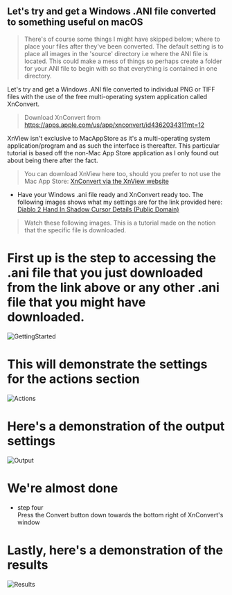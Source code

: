 ## Let's try and get a Windows .ANI file converted to something useful on macOS




> There's of course some things I might have skipped below; where to place your files after they've been converted. The default setting is to place all images in the 'source' directory i.e where the ANI file is located. This could make a mess of things so perhaps create a folder for your ANI file to begin with so that everything is contained in one directory.



Let's try and get a Windows .ANI file converted to individual PNG or TIFF files with the use of the free multi-operating system application called XnConvert.

>Download XnConvert from https://apps.apple.com/us/app/xnconvert/id436203431?mt=12 

XnView isn't exclusive to MacAppStore as it's a multi-operating system application/program and as such the interface is thereafter.
This particular tutorial is based off the non-Mac App Store application as I only found out about being there after the fact.

>You can download XnView here too, should you prefer to not use the Mac App Store: [XnConvert via the XnView website](https://www.xnview.com/en/xnconvert/)


* Have your Windows .ani file ready and XnConvert ready too. The following images shows what my settings are for the link provided here:
[Diablo 2 Hand In Shadow Cursor Details (Public Domain)](http://www.rw-designer.com/cursor-detail/47799)

> Watch these following images.  This is a tutorial made on the notion that the specific file is downloaded.



# First up is the step to accessing the .ani file that you just downloaded from the link above or any other .ani file that you might have downloaded.


![GettingStarted](https://github.com/VisualisationExpo/Convert-ANI-files/screenshots/GettingStarted.png?raw=true)



# This will demonstrate the settings for the actions section


![Actions](https://github.com/VisualisationExpo/Convert-ANI-files/screenshots/Actions.png?raw=true)




# Here's a demonstration of the output settings

![Output](https://github.com/VisualisationExpo/Convert-ANI-files/screenshots/Output.png?raw=true)


# We're almost done
* step four  
Press the Convert button down towards the
bottom right of XnConvert's window


# Lastly, here's a demonstration of the results

![Results](https://github.com/VisualisationExpo/Convert-ANI-files/screenshots/Results.png?raw=true)